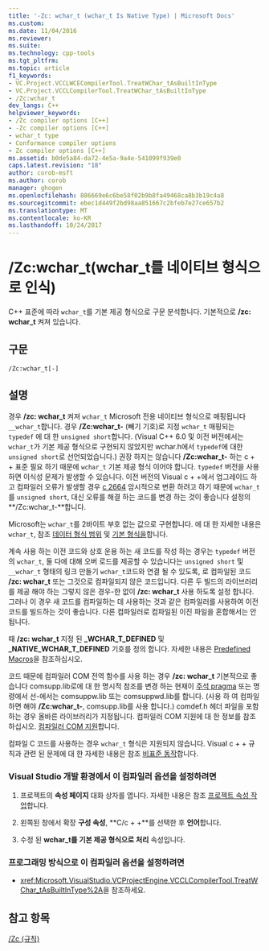 ```yaml
---
title: '-Zc: wchar_t (wchar_t Is Native Type) | Microsoft Docs'
ms.custom: 
ms.date: 11/04/2016
ms.reviewer: 
ms.suite: 
ms.technology: cpp-tools
ms.tgt_pltfrm: 
ms.topic: article
f1_keywords:
- VC.Project.VCCLWCECompilerTool.TreatWChar_tAsBuiltInType
- VC.Project.VCCLCompilerTool.TreatWChar_tAsBuiltInType
- /Zc:wchar_t
dev_langs: C++
helpviewer_keywords:
- /Zc compiler options [C++]
- -Zc compiler options [C++]
- wchar_t type
- Conformance compiler options
- Zc compiler options [C++]
ms.assetid: b0de5a84-da72-4e5a-9a4e-541099f939e0
caps.latest.revision: "18"
author: corob-msft
ms.author: corob
manager: ghogen
ms.openlocfilehash: 886669e6c6be58f02b9b8fa49468ca8b3b19c4a8
ms.sourcegitcommit: ebec1d449f2bd98aa851667c2bfeb7e27ce657b2
ms.translationtype: MT
ms.contentlocale: ko-KR
ms.lasthandoff: 10/24/2017
---
```

# <a name="zcwchart-wchart-is-native-type"></a>/Zc:wchar_t(wchar_t를 네이티브 형식으로 인식)
C++ 표준에 따라 `wchar_t`를 기본 제공 형식으로 구문 분석합니다. 기본적으로 **/zc: wchar_t** 켜져 있습니다.  
  
## <a name="syntax"></a>구문  
  
```  
/Zc:wchar_t[-]  
```  
  
## <a name="remarks"></a>설명  
 경우 **/zc: wchar_t** 켜져 `wchar_t` Microsoft 전용 네이티브 형식으로 매핑됩니다 `__wchar_t`합니다. 경우 **/Zc:wchar_t-** (빼기 기호)로 지정 `wchar_t` 매핑되는 `typedef` 에 대 한 `unsigned short`합니다. (Visual C++ 6.0 및 이전 버전에서는 `wchar_t`가 기본 제공 형식으로 구현되지 않았지만 wchar.h에서 `typedef`에 대한 `unsigned short`로 선언되었습니다.) 권장 하지는 않습니다 **/Zc:wchar_t-** 하는 c + + 표준 필요 하기 때문에 `wchar_t` 기본 제공 형식 이어야 합니다. `typedef` 버전을 사용하면 이식성 문제가 발생할 수 있습니다. 이전 버전의 Visual c + +에서 업그레이드 하 고 컴파일러 오류가 발생할 경우 [c 2664](../../error-messages/compiler-errors-2/compiler-error-c2664.md) 암시적으로 변환 하려고 하기 때문에 `wchar_t` 를 `unsigned short`, 대신 오류를 해결 하는 코드를 변경 하는 것이 좋습니다 설정의 **/Zc:wchar_t-**합니다.  
  
 Microsoft는 `wchar_t`를 2바이트 부호 없는 값으로 구현합니다. 에 대 한 자세한 내용은 `wchar_t`, 참조 [데이터 형식 범위](../../cpp/data-type-ranges.md) 및 [기본 형식을](../../cpp/fundamental-types-cpp.md)합니다.  
  
 계속 사용 하는 이전 코드와 상호 운용 하는 새 코드를 작성 하는 경우는 `typedef` 버전의 `wchar_t`, 둘 다에 대해 오버 로드를 제공할 수 있습니다는 `unsigned short` 및 `__wchar_t` 형태의 링크 만들기 `wchar_t`코드와 연결 될 수 있도록, 로 컴파일된 코드 **/zc: wchar_t** 또는 그것으로 컴파일되지 않은 코드입니다. 다른 두 빌드의 라이브러리를 제공 해야 하는 그렇지 않은 경우-한 없이 **/zc: wchar_t** 사용 하도록 설정 합니다. 그러나 이 경우 새 코드를 컴파일하는 데 사용하는 것과 같은 컴파일러를 사용하여 이전 코드를 빌드하는 것이 좋습니다. 다른 컴파일러로 컴파일된 이진 파일을 혼합해서는 안 됩니다.  
  
 때 **/zc: wchar_t** 지정 된 **_WCHAR_T_DEFINED** 및 **_NATIVE_WCHAR_T_DEFINED** 기호를 정의 합니다. 자세한 내용은 [Predefined Macros](../../preprocessor/predefined-macros.md)을 참조하십시오.  
  
 코드 때문에 컴파일러 COM 전역 함수를 사용 하는 경우 **/zc: wchar_t** 기본적으로 좋습니다 comsupp.lib로에 대 한 명시적 참조를 변경 하는 현재이 [주석 pragma](../../preprocessor/comment-c-cpp.md) 또는 명령에서 선-에서는 comsuppw.lib 또는 comsuppwd.lib를 합니다. (사용 하 여 컴파일하면 해야 **/Zc:wchar_t-**, comsupp.lib를 사용 합니다.) comdef.h 헤더 파일을 포함하는 경우 올바른 라이브러리가 지정됩니다. 컴파일러 COM 지원에 대 한 정보를 참조 하십시오. [컴파일러 COM 지원](../../cpp/compiler-com-support.md)합니다.  
  
 컴파일 C 코드를 사용하는 경우 `wchar_t` 형식은 지원되지 않습니다. Visual c + + 규칙과 관련 된 문제에 대 한 자세한 내용은 참조 [비표준 동작](../../cpp/nonstandard-behavior.md)합니다.  
  
### <a name="to-set-this-compiler-option-in-the-visual-studio-development-environment"></a>Visual Studio 개발 환경에서 이 컴파일러 옵션을 설정하려면  
  
1.  프로젝트의 **속성 페이지** 대화 상자를 엽니다. 자세한 내용은 참조 [프로젝트 속성 작업](../../ide/working-with-project-properties.md)합니다.  
  
2.  왼쪽된 창에서 확장 **구성 속성**, **C/c + +**를 선택한 후 **언어**합니다.  
  
3.  수정 된 **wchar_t를 기본 제공 형식으로 처리** 속성입니다.  
  
### <a name="to-set-this-compiler-option-programmatically"></a>프로그래밍 방식으로 이 컴파일러 옵션을 설정하려면  
  
-   <xref:Microsoft.VisualStudio.VCProjectEngine.VCCLCompilerTool.TreatWChar_tAsBuiltInType%2A>을 참조하세요.  
  
## <a name="see-also"></a>참고 항목  
 [/Zc (규칙)](../../build/reference/zc-conformance.md)